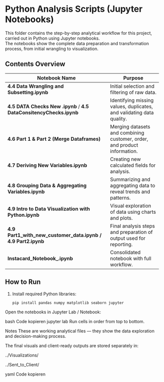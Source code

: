 # Python Analysis Scripts (Jupyter Notebooks)

This folder contains the step-by-step analytical workflow for this project, carried out in Python using Jupyter notebooks.  
The notebooks show the complete data preparation and transformation process, from initial wrangling to visualization.

## Contents Overview

| Notebook Name | Purpose |
|---------------|---------|
| **4.4 Data Wrangling and Subsetting.ipynb** | Initial selection and filtering of raw data. |
| **4.5 DATA Checks New .ipynb** / **4.5 DataConsitencyChecks.ipynb** | Identifying missing values, duplicates, and validating data quality. |
| **4.6 Part 1 & Part 2 (Merge Dataframes)** | Merging datasets and combining customer, order, and product information. |
| **4.7 Deriving New Variables.ipynb** | Creating new calculated fields for analysis. |
| **4.8 Grouping Data & Aggregating Variables.ipynb** | Summarizing and aggregating data to reveal trends and patterns. |
| **4.9 Intro to Data Visualization with Python.ipynb** | Visual exploration of data using charts and plots. |
| **4.9 Part1_with_new_customer_data.ipynb / 4.9 Part2.ipynb** | Final analysis steps and preparation of output used for reporting. |
| **Instacard_Notebook_.ipynb** | Consolidated notebook with full workflow. |

## How to Run

1. Install required Python libraries:
   ```bash
   pip install pandas numpy matplotlib seaborn jupyter
Open the notebooks in Jupyter Lab / Notebook:

bash
Code kopieren
jupyter lab
Run cells in order from top to bottom.

Notes
These are working analytical files — they show the data exploration and decision-making process.

The final visuals and client-ready outputs are stored separately in:

../Visualizations/

../Sent_to_Client/

yaml
Code kopieren









